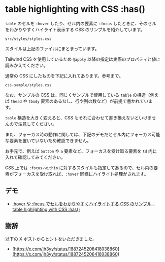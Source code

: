 # table highlighting with CSS :has()

`table` のセルを `:hover` したり、セル内の要素に `:focus` したときに、そのセルをわかりやすくハイライト表示する CSS のサンプルを紹介しています。

```
src/styles/styles.css
```

スタイルは上記のファイルにまとまっています。

Tailwind CSS を使用しているため `@apply` 以降の指定は実際のプロパティと値に読みかえてください。

通常の CSS にしたものを下記に入れてあります。参考まで。

```
css-sample/styles.css
```

なお、サンプルの CSS は、同じくサンプルで使用している `table` の構造（例えば `thead` や `tbody` 要素のあるなし、行や列の数など）が前提で書かれています。

`table` 構造を大きく変えると、CSS もそれに合わせて書き換えないといけませんので注意してください。

また、フォーカス時の動作に関しては、下記のデモだとセル内にフォーカス可能な要素を置いていないため確認できません。

お手元で、例えば `button` や `a` 要素など、フォーカスを受け取る要素を `td` 内に入れて確認してみてください。

CSS 上では `:focus-within` に対するスタイルも指定してあるので、セル内の要素がフォーカスを受け取れば、`:hover` 同様にハイライト処理がされます。

## デモ

- [:hover や :focus でセルをわかりやすくハイライトする CSS のサンプル - table highlighting with CSS :has()](https://burnworks.github.io/table-hover-highlighting-css/)

## 謝辞

以下の X ポストからヒントをいただきました。

- [https://x.com/jh3yy/status/1887245206418038860](https://x.com/jh3yy/status/1887245206418038860)
